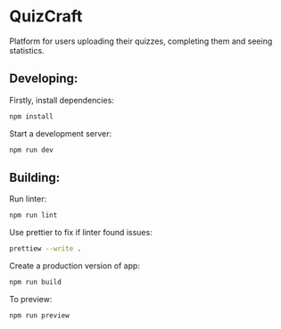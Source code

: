 # QuizCraft

Platform for users uploading their quizzes, completing them and seeing statistics.


## Developing:
Firstly, install dependencies:
```bash
npm install
```

Start a development server:
```bash
npm run dev
 ```

## Building:
Run linter:
```bash
npm run lint
```

Use prettier to fix if linter found issues:
```bash
prettiew --write .
```

Create a production version of app:
```bash
npm run build
 ```

To preview:
```bash
npm run preview
```
